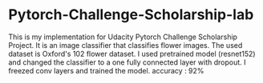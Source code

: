 # Pytorch-Challenge-Scholarship-lab
This is my implementation for Udacity Pytorch Challenge Scholarship Project. 
It is an image classifier that classifies flower images. 
The used dataset is Oxford's 102 flower dataset. 
I used pretrained model (resnet152) and changed the classifier to a one fully connected layer with dropout. 
I freezed conv layers and trained the model. 
accuracy : 92%
